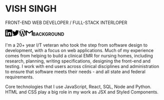 # VISH SINGH
FRONT-END WEB DEVELOPER / FULL-STACK INTERLOPER

<a href="https://www.linkedin.com/in/vish213/">
  <img align="left" alt="LinkedIn" width="22px" src="https://github.com/vishalicious213/one-off-resources/blob/master/img/social/linkedin.svg" />
</a>
<a href="https://twitter.com/vishalicious213">
  <img align="left" alt="Twitter" width="22px" src="https://github.com/vishalicious213/one-off-resources/blob/master/img/social/twitter.svg" />
</a>
<a href="https://neophyte.home.blog/">
  <img align="left" alt="WordPress" width="22px" src="https://github.com/vishalicious213/one-off-resources/blob/master/img/social/wordpress.svg" />
</a>
<a href="mailto:vishalicious213@gmail.com">
  <img align="left" alt="Gmail" width="22px" src="https://github.com/vishalicious213/one-off-resources/blob/master/img/social/gmail.svg" />
</a>

#### BACKGROUND

I'm a 20+ year I/T veteran who took the step from software design to development, with a focus on web applications. Much of my experience comes from helping to build a clinical EMR for nursing homes, including research, planning, writing specifications, designing the front-end and testing. I work with end users across clinical disciplines and administration to ensure that software meets their needs - and all state and federal requirements.

Core technologies that I use JavaScript, React, SQL, Node and Python. HTML and CSS play a big role in my work as JSX and Styled Components.

<!--
**vishalicious213/vishalicious213** is a ✨ _special_ ✨ repository because its `README.md` (this file) appears on your GitHub profile.

### Hi there 👋 

Here are some ideas to get you started:

- 🔭 I’m currently working on ...
- 🌱 I’m currently learning ...
- 👯 I’m looking to collaborate on ...
- 🤔 I’m looking for help with ...
- 💬 Ask me about ...
- 📫 How to reach me: ...
- 😄 Pronouns: ...
- ⚡ Fun fact: ...
-->
